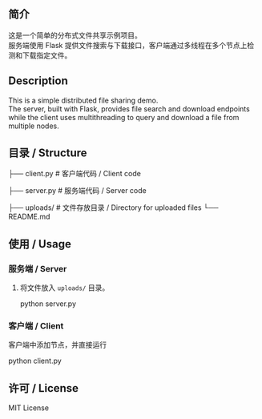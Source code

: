 ## 简介  
这是一个简单的分布式文件共享示例项目。  
服务端使用 Flask 提供文件搜索与下载接口，客户端通过多线程在多个节点上检测和下载指定文件。

## Description  
This is a simple distributed file sharing demo.  
The server, built with Flask, provides file search and download endpoints while the client uses multithreading to query and download a file from multiple nodes.

## 目录 / Structure  
├── client.py       # 客户端代码 / Client code

├── server.py       # 服务端代码 / Server code

├── uploads/        # 文件存放目录 / Directory for uploaded files
└── README.md    


## 使用 / Usage

### 服务端 / Server  
1. 将文件放入 `uploads/` 目录。
 
   python server.py
  

### 客户端 / Client  
客户端中添加节点，并直接运行

   python client.py

## 许可 / License  
MIT License
